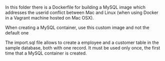 In this folder there is a Dockerfile for building a MySQL image which addresses the userid conflict between Mac and Linux (when using Docker in a Vagrant machine hosted on Mac OSX).

When creating a MySQL container, use this custom image and not the default one

The import.sql file allows to create a employee and a customer table in the sample database, both with one record. It must be used only once, the first time that a MySQL container is created.
